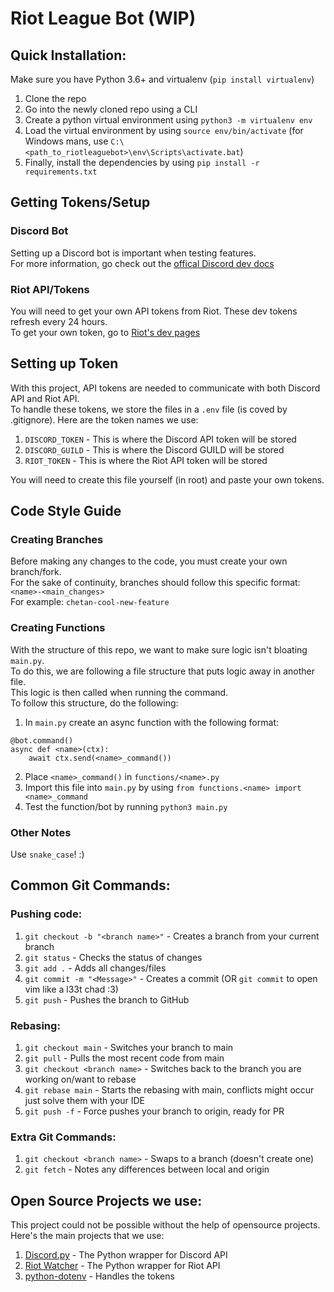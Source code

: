 # Riot League Bot (WIP)

## **Quick Installation:**
Make sure you have Python 3.6+ and virtualenv (`pip install virtualenv`)
1. Clone the repo 
2. Go into the newly cloned repo using a CLI
3. Create a python virtual environment using `python3 -m virtualenv env`
4. Load the virtual environment by using `source env/bin/activate` (for Windows mans, use `C:\<path_to_riotleaguebot>\env\Scripts\activate.bat`)
5. Finally, install the dependencies by using `pip install -r requirements.txt`

## **Getting Tokens/Setup**

### **Discord Bot**

Setting up a Discord bot is important when testing features.  
For more information, go check out the [offical Discord dev docs](https://discord.com/developers/docs/intro)

### **Riot API/Tokens**

You will need to get your own API tokens from Riot. These dev tokens refresh every 24 hours.  
To get your own token, go to [Riot's dev pages](https://developer.riotgames.com/)


## **Setting up Token**
With this project, API tokens are needed to communicate with both Discord API and Riot API.  
To handle these tokens, we store the files in a `.env` file (is coved by .gitignore).
Here are the token names we use: 
1. `DISCORD_TOKEN` - This is where the Discord API token will be stored
2. `DISCORD_GUILD` - This is where the Discord GUILD will be stored
3. `RIOT_TOKEN` - This is where the Riot API token will be stored  

You will need to create this file yourself (in root) and paste your own tokens.


## **Code Style Guide**

### **Creating Branches**
Before making any changes to the code, you must create your own branch/fork.  
For the sake of continuity, branches should follow this specific format: `<name>-<main_changes>`  
For example: `chetan-cool-new-feature`
### **Creating Functions**
With the structure of this repo, we want to make sure logic isn't bloating `main.py`.  
To do this, we are following a file structure that puts logic away in another file.  
This logic is then called when running the command.  
To follow this structure, do the following:
1. In `main.py` create an async function with the following format:
``` 
@bot.command()
async def <name>(ctx):
    await ctx.send(<name>_command())
```
2. Place `<name>_command()` in `functions/<name>.py`
3. Import this file into `main.py` by using `from functions.<name> import <name>_command`
4. Test the function/bot by running `python3 main.py`

### **Other Notes**
Use `snake_case`! :) 


## **Common Git Commands:**

### **Pushing code:**
1. `git checkout -b "<branch name>"` - Creates a branch from your current branch
2. `git status` - Checks the status of changes
3. `git add .` - Adds all changes/files
4. `git commit -m "<Message>"` - Creates a commit (OR `git commit` to open vim like a l33t chad :3)
5. `git push` - Pushes the branch to GitHub

### **Rebasing:**
1. `git checkout main` - Switches your branch to main
2. `git pull` - Pulls the most recent code from main
3. `git checkout <branch name>` - Switches back to the branch you are working on/want to rebase
4. `git rebase main` - Starts the rebasing with main, conflicts might occur just solve them with your IDE
5. `git push -f` - Force pushes your branch to origin, ready for PR

### **Extra Git Commands:**
1. `git checkout <branch name>` - Swaps to a branch (doesn't create one)
2. `git fetch` - Notes any differences between local and origin

## **Open Source Projects we use:**
This project could not be possible without the help of opensource projects.  
Here's the main projects that we use:
1. [Discord.py](https://github.com/Rapptz/discord.py) - The Python wrapper for Discord API
2. [Riot Watcher](https://github.com/pseudonym117/Riot-Watcher) - The Python wrapper for Riot API
3. [python-dotenv](https://github.com/theskumar/python-dotenv) - Handles the tokens

